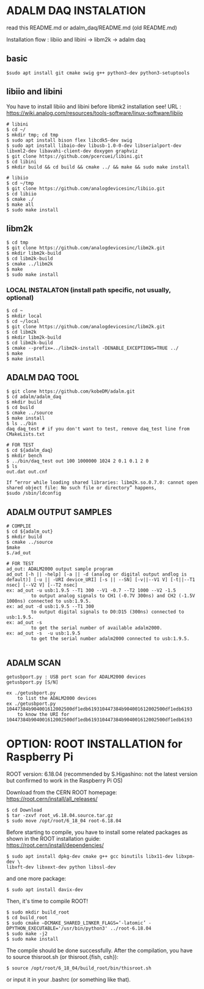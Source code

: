 # ADALM DAQ INSTALATION
read this README.md or adalm_daq/README.md (old README.md)

Installation flow : libiio and libini -> libm2k -> adalm daq 
## basic
```
$sudo apt install git cmake swig g++ python3-dev python3-setuptools
```

## libiio and libini 
You have to install libiio and libini before libmk2 installation
see! URL : https://wiki.analog.com/resources/tools-software/linux-software/libiio

```
# libini
$ cd ~/
$ mkdir tmp; cd tmp
$ sudo apt install bison flex libcdk5-dev swig
$ sudo apt install libaio-dev libusb-1.0-0-dev libserialport-dev libxml2-dev libavahi-client-dev doxygen graphviz
$ git clone https://github.com/pcercuei/libini.git
$ cd libini
$ mkdir build && cd build && cmake ../ && make && sudo make install

# libiio
$ cd ~/tmp
$ git clone https://github.com/analogdevicesinc/libiio.git
$ cd libiio
$ cmake ./
$ make all
$ sudo make install
```

## libm2k
```
$ cd tmp
$ git clone https://github.com/analogdevicesinc/libm2k.git
$ mkdir libm2k-build
$ cd libm2k-build
$ cmake ../libm2k
$ make
$ sudo make install
```

### LOCAL INSTALATON (install path specific, not usually, optional)

```
$ cd ~
$ mkdir local 
$ cd ~/local
$ git clone https://github.com/analogdevicesinc/libm2k.git
$ cd libm2k
$ mkdir libm2k-build
$ cd libm2k-build
$ cmake --prefix=../libm2k-install -DENABLE_EXCEPTIONS=TRUE ../
$ make
$ make install
```

## ADALM DAQ TOOL
```
$ git clone https://github.com/kobeDM/adalm.git
$ cd adalm/adalm_daq
$ mkdir build
$ cd build
$ cmake ../source
$ make install
$ ls ../bin
daq daq_test # if you don't want to test, remove daq_test line from CMakeLists.txt

# FOR TEST
$ cd ${adalm_daq}
$ mkdir bench
$ ../bin/daq_test out 100 1000000 1024 2 0.1 0.1 2 0
$ ls
out.dat out.cnf

If ”error while loading shared libraries: libm2k.so.0.7.0: cannot open shared object file: No such file or directory” happens,
$sudo /sbin/ldconfig 
```

## ADALM OUTPUT SAMPLES
```
# COMPLIE
$ cd ${adalm_out}
$ mkdir build
$ cmake ../source
$make
$./ad_out

# FOR TEST
ad_out: ADALM2000 output sample program
ad_out [-h || -help] [-a || -d (analog or digital output andlog is default)] [-u || -URI device_URI] [-s || --SN] [-v||--V1 V] [-t||--T1 nsec] [--V2 V] [--T2 nsec] 
ex: ad_out -u usb:1.9.5 --T1 300 --V1 -0.7 --T2 1000 --V2 -1.5 
         to output analog signals to CH1 (-0.7V 300ns) and CH2 (-1.5V 1000ns) connected to usb:1.9.5.
ex: ad_out -d usb:1.9.5 --T1 300
         to output digital signals to D0:D15 (300ns) connected to usb:1.9.5.
ex: ad_out -s
         to get the serial number of available adalm2000.
ex: ad_out -s  -u usb:1.9.5
         to get the serial number adalm2000 connected to usb:1.9.5.


```
## ADALM SCAN
```
getusbport.py : USB port scan for ADALM2000 devices   
getusbport.py [S/N]

ex ./getusbport.py 
    to list the ADALM2000 devices  
ex ./getusbport.py 10447384b904001612002500df1edb619310447384b904001612002500df1edb6193
    to know the URI for 10447384b904001612002500df1edb619310447384b904001612002500df1edb6193
```

# OPTION: ROOT INSTALLATION for Raspberry Pi

ROOT version: 6.18.04 (recommended by S.Higashino: not the latest version but confirmed to work in the Raspberry Pi OS)

Download from the CERN ROOT homepage: https://root.cern/install/all_releases/

```
$ cd Download
$ tar -zxvf root_v6.18.04.source.tar.gz
$ sudo move /opt/root/6_18_04 root-6.18.04
```

Before starting to compile, you have to install some related packages as shown in the ROOT installation guide: https://root.cern/install/dependencies/

```
$ sudo apt install dpkg-dev cmake g++ gcc binutils libx11-dev libxpm-dev \
libxft-dev libxext-dev python libssl-dev
```

and one more package: 

```
$ sudo apt install davix-dev
```

Then, it's time to compile ROOT!

```
$ sudo mkdir build_root
$ cd build_root
$ sudo cmake –DCMAKE_SHARED_LINKER_FLAGS=‘-latomic’ -DPYTHON_EXECUTABLE='/usr/bin/python3' ../root-6.18.04
$ sudo make -j2
$ sudo make install
```

The compile should be done successfully. After the compilation, you have to source thisroot.sh (or thisroot.{fish, csh}):

```
$ source /opt/root/6_18_04/build_root/bin/thisroot.sh
```

or input it in your .bashrc (or something like that).
